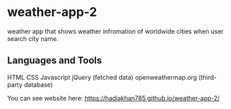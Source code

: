 # weather-app-2

weather app that shows weather infromation of worldwide cities when user search city name.

## Languages and Tools
HTML 
CSS
Javascript
jQuery (fetched data)
openweathermap.org (third-party database)

You can see website here: https://hadiakhan785.github.io/weather-app-2/
